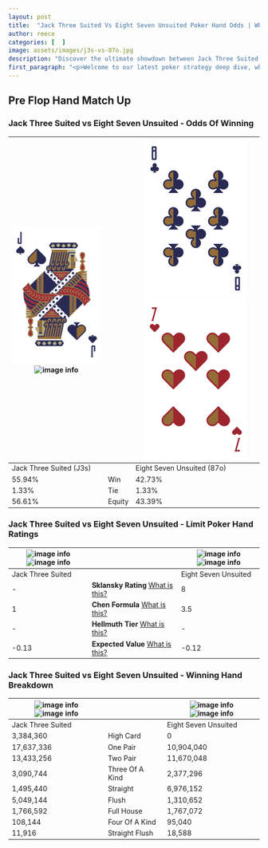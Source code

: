 ```yaml
---
layout: post
title:  "Jack Three Suited Vs Eight Seven Unsuited Poker Hand Odds | Which Is The Better Hand In Poker? A Complete Guide"
author: reece
categories: [  ]
image: assets/images/j3s-vs-87o.jpg
description: "Discover the ultimate showdown between Jack Three Suited and Eight Seven Unsuited in poker! Uncover the odds, strategies, and scenarios where one hand triumphs over the other. Get ready to up your poker game with this thrilling analysis."
first_paragraph: "<p>Welcome to our latest poker strategy deep dive, where we're pitting two distinct hands against each other in a high-stakes showdown: Jack Three Suited vs Eight Seven Unsuited.</p><p>In the dynamic world of poker, every decision counts, and knowing which hand holds the upper hand is key to your success at the table.</p><p>In this article, we'll dissect these two hands, explore the scenarios where one dominates the other, and equip you with the knowledge to make strategic choices that can tip the odds in your favor.</p><p>Get ready to unravel the intriguing dynamics of these poker hands and elevate your game to new heights.</p>"
---
```




[comment]: # (sp0)

## Pre Flop Hand Match Up

<div class="table hand-ratings" markdown="1"> 



### Jack Three Suited vs Eight Seven Unsuited - Odds Of Winning


    
| ![image info](assets/images/hand1/j.png) ![image info](assets/images/hand1/3s.png) |  | ![image info](assets/images/hand2/8.png) ![image info](assets/images/hand2/7o.png) |
| -------- | -------- | -------- |
| Jack Three Suited (J3s) |  | Eight Seven Unsuited (87o) |
| 55.94% | Win | 42.73% |
| 1.33% | Tie | 1.33% |
| 56.61% | Equity | 43.39% |




[comment]: # (sp1)



### Jack Three Suited vs Eight Seven Unsuited - Limit Poker Hand Ratings


    
| ![image info](https://www.riverpairs.com/assets/images/hand1/j.png) ![image info](https://www.riverpairs.com/assets/images/hand1/3s.png) |  | ![image info](https://www.riverpairs.com/assets/images/hand2/8.png) ![image info](https://www.riverpairs.com/assets/images/hand2/7o.png) |
| -------- | -------- | -------- |
| Jack Three Suited |  | Eight Seven Unsuited |
| - | **Sklansky Rating** [What is this?](/sklansky-rating-explained) | 8 |
| 1 | **Chen Formula** [What is this?](/chen-formula-explained) | 3.5 |
| - | **Hellmuth Tier** [What is this?](/Hellmuth-tier-explained) | - |
| -0.13 | **Expected Value** [What is this?](/expected-value-explained) | -0.12 |




[comment]: # (sp2)



### Jack Three Suited vs Eight Seven Unsuited - Winning Hand Breakdown


    
| ![image info](https://www.riverpairs.com/assets/images/hand1/j.png) ![image info](https://www.riverpairs.com/assets/images/hand1/3s.png) |  | ![image info](https://www.riverpairs.com/assets/images/hand2/8.png) ![image info](https://www.riverpairs.com/assets/images/hand2/7o.png) |
| -------- | -------- | -------- |
| Jack Three Suited |  | Eight Seven Unsuited |
| 3,384,360 | High Card | 0 |
| 17,637,336 | One Pair | 10,904,040 |
| 13,433,256 | Two Pair | 11,670,048 |
| 3,090,744 | Three Of A Kind | 2,377,296 |
| 1,495,440 | Straight | 6,976,152 |
| 5,049,144 | Flush | 1,310,652 |
| 1,766,592 | Full House | 1,767,072 |
| 108,144 | Four Of A Kind | 95,040 |
| 11,916 | Straight Flush | 18,588 |




[comment]: # (sp3)



</div>

[comment]: # (sp4)



[comment]: # (sp5)

